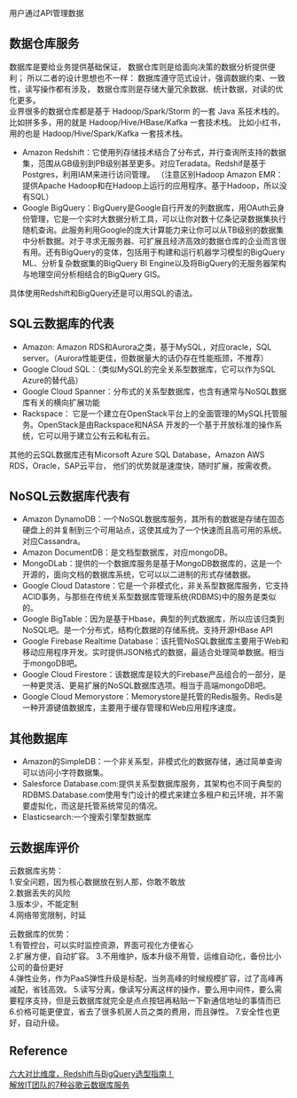 用户通过API管理数据

## 数据仓库服务
数据库是要给业务提供基础保证， 数据仓库则是给面向决策的数据分析提供便利； 所以二者的设计思想也不一样： 数据库遵守范式设计，强调数据约束、一致性，读写操作都有涉及， 数据仓库则是存储大量冗余数据、统计数据，对读的优化更多。  
业界很多的数据仓库都是基于 Hadoop/Spark/Storm 的一套 Java 系技术栈的。 比如拼多多，用的就是 Hadoop/Hive/HBase/Kafka 一套技术栈。 比如小红书，用的也是 Hadoop/Hive/Spark/Kafka 一套技术栈。

* Amazon Redshift：它使用列存储技术结合了分布式，并行查询所支持的数据集，范围从GB级别到PB级别甚至更多。对应Teradata。Redshif是基于Postgres，利用IAM来进行访问管理。
（注意区别Hadoop Amazon EMR：提供Apache Hadoop和在Hadoop上运行的应用程序。基于Hadoop，所以没有SQL）  
* Google BigQuery：BigQuery是Google自行开发的列数据库，用OAuth云身份管理，它是一个实时大数据分析工具，可以让你对数十亿条记录数据集执行随机查询。此服务利用Google的庞大计算能力来让你可以从TB级别的数据集中分析数据。对于寻求无服务器、可扩展且经济高效的数据仓库的企业而言很有用。还有BigQuery的变体，包括用于构建和运行机器学习模型的BigQuery ML、分析复杂数据集的BigQuery BI Engine以及将BigQuery的无服务器架构与地理空间分析相结合的BigQuery GIS。

具体使用Redshift和BigQuery还是可以用SQL的语法。

## SQL云数据库的代表
* Amazon: Amazon RDS和Aurora之类，基于MySQL，对应oracle，SQL server。（Aurora性能更佳，但数据量大的话仍存在性能瓶颈，不推荐）
* Google Cloud SQL：（类似MySQL的完全关系型数据库，它可以作为SQL Azure的替代品）
* Google Cloud Spanner：分布式的关系型数据库，也含有通常与NoSQL数据库有关的横向扩展功能  
* Rackspace： 它是一个建立在OpenStack平台上的全面管理的MySQL托管服务。OpenStack是由Rackspace和NASA 开发的一个基于开放标准的操作系统，它可以用于建立公有云和私有云。

其他的云SQL数据库还有Micorsoft Azure SQL Database，Amazon AWS RDS，Oracle，SAP云平台，
他们的优势就是速度快，随时扩展，按需收费。

## NoSQL云数据库代表有
* Amazon DynamoDB：一个NoSQL数据库服务，其所有的数据是存储在固态硬盘上的并复制到三个可用站点，这使其成为了一个快速而且高可用的系统。对应Cassandra。 
* Amazon DocumentDB：是文档型数据库，对应mongoDB。 
* MongoDLab：提供的一个数据库服务是基于MongoDB数据库的，这是一个开源的，面向文档的数据库系统，它可以以二进制的形式存储数据。 
* Google Cloud Datastore：它是一个非模式化，非关系型数据库服务，它支持ACID事务，与那些在传统关系型数据库管理系统(RDBMS)中的服务是类似的。 
* Google BigTable：因为是基于Hbase，典型的列式数据库，所以应该归类到NoSQL吧。是一个分布式，结构化数据的存储系统。支持开源HBase API  
* Google Firebase Realtime Database：该托管NoSQL数据库主要用于Web和移动应用程序开发。实时提供JSON格式的数据，最适合处理简单数据。相当于mongoDB吧。 
* Google Cloud Firestore：该数据库是较大的Firebase产品组合的一部分，是一种更灵活、更易扩展的NoSQL数据库选项。相当于高端mongoDB吧。 
* Google Cloud Memorystore：Memorystore是托管的Redis服务。Redis是一种开源键值数据库，主要用于缓存管理和Web应用程序速度。 

## 其他数据库
* Amazon的SimpleDB：一个非关系型，非模式化的数据存储，通过简单查询可以访问小字符数据集。
* Salesforce Database.com:提供关系型数据库服务，其架构也不同于典型的 RDBMS.Database.com使用专门设计的模式来建立多租户和云环境，并不需要虚拟化，而这是托管系统常见的情况。
* Elasticsearch:一个搜索引擎型数据库  

## 云数据库评价
云数据库劣势：  
1.安全问题，因为核心数据放在别人那，你敢不敢放  
2.数据丢失的风险  
3.版本少，不能定制  
4.网络带宽限制，时延  

云数据库的优势：  
1.有管控台，可以实时监控资源，界面可视化方便省心  
2.扩展方便，自动扩容。 
3.不用维护，版本升级不用管，运维自动化，备份比小公司的备份更好  
4.弹性业务，作为PaaS弹性升级是标配，当务高峰的时候规模扩容，过了高峰再减配，省钱高效。 
5.读写分离，像读写分离这样的操作，要么用中间件，要么需要程序支持，但是云数据库就完全是点点按钮再粘贴一下新通信地址的事情而已  
6.价格可能更便宜，省去了很多机房人员之类的费用，而且弹性。 
7.安全性也更好，自动升级。 

## Reference
[六大对比维度，Redshift与BigQuery选型指南！](http://tech.it168.com/a2018/1214/5128/000005128390.shtml)  
[解放IT团队的7种谷歌云数据库服务](https://www.sohu.com/a/384716721_185201)  

